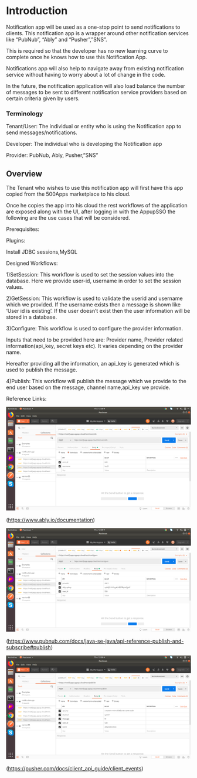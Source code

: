 Introduction
============

Notification app will be used as a one-stop point to send notifications
to clients. This notification app is a wrapper around other notification
services like “PubNub”, “Ably” and “Pusher”,”SNS”.

This is required so that the developer has no new learning curve to
complete once he knows how to use this Notification App.

Notifications app will also help to navigate away from existing
notification service without having to worry about a lot of change in
the code.

In the future, the notification application will also load balance the
number of messages to be sent to different notification service
providers based on certain criteria given by users.

### Terminology

Tenant/User: The individual or entity who is using the Notification app
to send messages/notifications.

Developer: The individual who is developing the Notification app

Provider: PubNub, Ably, Pusher,”SNS”

Overview
--------

The Tenant who wishes to use this notification app will first have this
app copied from the 500Apps marketplace to his cloud.

Once he copies the app into his cloud the rest workflows of the
application are exposed along with the UI, after logging in with the
AppupSSO the following are the use cases that will be considered.

Prerequisites:

Plugins:

Install JDBC sessions,MySQL

Designed Workflows:

1)SetSession: This workflow is used to set the session values into the
database. Here we provide user-id, username in order to set the session
values.

2)GetSession: This workflow is used to validate the userid and username
which we provided. If the username exists then a message is shown like
‘User id is existing’. If the user doesn’t exist then the user
information will be stored in a database.

3)Configure: This workflow is used to configure the provider
information.

Inputs that need to be provided here are: Provider name, Provider
related information(api\_key, secret keys etc). It varies depending on
the provider name.

Hereafter providing all the information, an api\_key is generated which
is used to publish the message.

4)Publish: This workflow will publish the message which we provide to
the end user based on the message, channel name,api\_key we provide.

Reference Links:

![Components1](../../assets/Marketplace%20Apps%20Images/NotificationApp/image1.png)


(https://www.ably.io/documentation)

![Components2](../../assets/Marketplace%20Apps%20Images/NotificationApp/image2.png)


(https://www.pubnub.com/docs/java-se-java/api-reference-publish-and-subscribe#publish)

![Components3](../../assets/Marketplace%20Apps%20Images/NotificationApp/image3.png)


(https://pusher.com/docs/client_api_guide/client_events)
